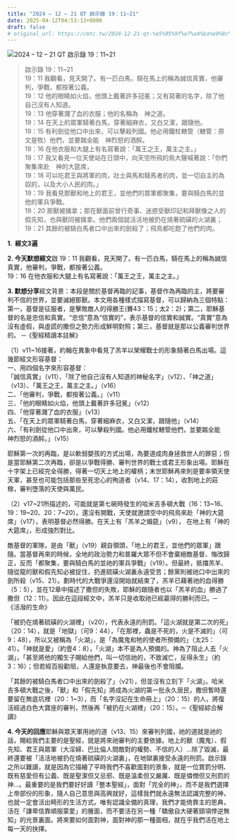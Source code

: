 ```yaml
---
title: "2024 – 12 – 21 QT 啟示錄 19：11~21"
date: 2025-04-12T04:53:13+0800
draft: false
# original_url: https://cmtc.tw/2024-12-21-qt-%e5%95%9f%e7%a4%ba%e9%8c%84-19%ef%bc%9a1121
---
```


![2024 – 12 – 21 QT 啟示錄 19：11\~21](/images/qt.jpg  "2024 – 12 – 21 QT 啟示錄 19：11\~21")

> 啟示錄 19：11\~21  
> 19：11 我觀看，見天開了。有一匹白馬，騎在馬上的稱為誠信真實，他審判，爭戰，都按著公義。  
> 19：12 他的眼睛如火焰，他頭上戴著許多冠冕；又有寫著的名字，除了他自己沒有人知道。  
> 19：13 他穿著濺了血的衣服；他的名稱為　神之道。  
> 19：14 在天上的眾軍騎著白馬，穿著細麻衣，又白又潔，跟隨他。  
> 19：15 有利劍從他口中出來，可以擊殺列國。他必用鐵杖轄管（轄管：原文是牧）他們，並要踹全能　神烈怒的酒醡。  
> 19：16 在他衣服和大腿上有名寫著說：「萬王之王，萬主之主。」  
> 19：17 我又看見一位天使站在日頭中，向天空所飛的鳥大聲喊著說：「你們聚集來赴　神的大筵席，  
> 19：18 可以吃君王與將軍的肉，壯士與馬和騎馬者的肉，並一切自主的為奴的，以及大小人民的肉。」  
> 19：19 我看見那獸和地上的君王，並他們的眾軍都聚集，要與騎白馬的並他的軍兵爭戰。  
> 19：20 那獸被擒拿；那在獸面前曾行奇事、迷惑受獸印記和拜獸像之人的假先知，也與獸同被擒拿。他們兩個就活活地被扔在燒著硫磺的火湖裏；  
> 19：21 其餘的被騎白馬者口中出來的劍殺了；飛鳥都吃飽了他們的肉。

**1.  經文3遍**


**2. 今天默想經文**啟 19：11 我觀看，見天開了。有一匹白馬，騎在馬上的稱為誠信真實，他審判，爭戰，都按著公義。  
19：16 在他衣服和大腿上有名寫著說：「萬王之王，萬主之主。」


**3. 默想分享**經文背景：本段是關於基督再臨的記事，基督作為再臨的主，將要審判不信的世界，並要滅絕那獸。本文用各種樣式描寫基督，可以歸納為三個特點：第一，基督是征服者，是擊敗敵人的得勝王(賽43：15；太2：2)；第二，耶穌基督的名是忠信和真實。“忠信”意為“信實的”，表示基督的信實和誠實。“真實”意為沒有虛假，與虛謊的撒但之勢力形成鮮明對照；第三，基督就是那以公義審判世界的。 ─《聖經精讀本註解》

（1）v11\~16接著，約翰在異象中看見了羔羊以榮耀戰士的形象騎著白馬出場。這幾節經文形容基督：  
一、用四個名字來形容基督：  
「誠信真實」（v11）、「除了他自己沒有人知道的神秘名字」（v12）、「神之道」（v13）、「萬王之王，萬主之主。」（v16）  
二、「他審判，爭戰，都按著公義。」（v11）  
三、「他的眼睛如火焰，他頭上戴著許多冠冕」（v12）  
四、「他穿著濺了血的衣服」（v13）  
五、「在天上的眾軍騎著白馬，穿著細麻衣，又白又潔，跟隨他」（v14）  
六、「有利劍從他口中出來，可以擊殺列國。他必用鐵杖轄管他們，並要踹全能　神烈怒的酒醡。」（v15）

耶穌第一次的再臨，是以軟弱嬰孩的方式出場，為要道成肉身拯救世人的罪惡；但是當耶穌第二次再臨，卻是以爭戰得勝、審判世界的戰士或君王形象出場。耶穌在十字架上已經完全得勝，得著一切天上地上的權柄；末世耶穌再來則是要率領天使天軍，甚至也可能包括那些至死忠心的殉道者（v14、17：14），收割地上的莊稼，審判墮落的天使與萬民。

（2）v17\~21所描述的，可能就是第七碗時發生的哈米吉多頓大戰（16：13\~16、19：19\~20、20：7\~20）。還沒有開戰，天使就邀請空中的飛鳥來赴「神的大筵席」（v17），表明基督必然得勝。在天上有「羔羊之婚筵」（v9）， 在地上有「神的大筵席」，形成強烈對比。

敵基督的軍隊，是由「獸」（v19）親自領頭，「地上的君王，並他們的眾軍」跟隨。當基督再來的時候，全地的政治勢力和普羅大眾不但不會棄絕敵基督、悔改歸正，反而「都聚集，要與騎白馬的並祂的軍兵爭戰」（v19）。但最終，抵擋羔羊、隨從龍的獸和假先知必被捉住，扔進硫磺火湖裏永遠受苦；餘黨則被祂口中出來的劍所殺（v15、21）。劃時代的大戰爭還沒開始就結束了，羔羊已藉著祂的血得勝（5：5），並在12章中描述了撒但的失敗，耶穌的跟隨者也以「羔羊的血」勝過了撒但（12：11）。因此在這段經文中，羔羊只是收取祂已經贏得的勝利而已。─《活潑的生命》

「被扔在燒著硫磺的火湖裡」（v20），代表永遠的刑罰。「這火湖就是第二次的死」（20：14），就是「地獄」（可9：44），「在那裡，蟲是不死的，火是不滅的」（可9：48），所以又被稱為「火湖」，是「為魔鬼和牠的使者所預備的」（太25：41）。「神就是愛」（約壹4：8），「火湖」本不是為人預備的。神為了阻止人去「火湖」，「甚至將他的獨生子賜給他們，叫一切信祂的，不致滅亡，反得永生」（約3：16）；但若經百般勸阻，人還是執意要去，神最後也不會阻攔。

「其餘的被騎白馬者口中出來的劍殺了」（v21），但並沒有立刻下「火湖」。哈米吉多頓大戰之後，「獸」和「假先知」將成為火湖的第一批永久居民，撒但暫時還要留在無底坑裡（20：1\~3），而「名字沒記在生命冊上」（20：15）的人，將復活經過白色大寶座的審判，然後再「被扔在火湖裡」（20：15）。─《聖經綜合解讀》

**4. 今天的回應**耶穌與眾天軍用祂的道（v13、15）來審判列國，祂的道就是祂的話，賜給我們主要的是聖經，就是將來祂審判的主要依據。地上的獸（魔鬼）、假先知、君王與眾軍（大淫婦、巴比倫人間敵對的權勢、不信的人）…除了毀滅，最終還要被「活活地被扔在燒著硫磺的火湖裏」，在地獄裏接受永遠的刑罰。啟示錄之所以難讀，就是因為它描繪了平時我們不喜歡面對的景象，就是一位賞罰分明、既有慈愛但有公義、既是聖潔但又忌邪、既是溫柔但又嚴厲、既是憐憫但又刑罰的神…。最重要的是我們要好好讀「整本聖經」，面對「完全的神」，而不是我們選擇上帝部份的形象，隨人自己意思與高興就好，這樣我們就永遠無法認識完整的神，也就一定會活出畸形的生活方式。唯有認識全備的真理，我們才能倚靠主的恩典，活在「謙卑信靠順服蒙愛」的層面，而不要活在另一種「驕傲自大硬著頸項悖逆無知」的光景裏面。將來要如何面對神，面對神的那一種面相，就在乎我們活在地上每一天的抉擇。